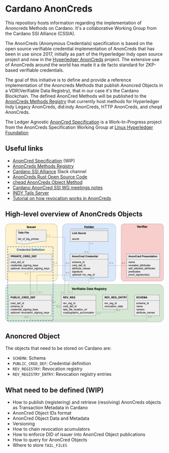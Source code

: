 # Cardano AnonCreds
This repository hosts information regarding the implementation of Anoncreds Methods on Cardano. It's a collaborative Working Group from the Cardano SSI Alliance (CSSIA).

The AnonCreds (Anonymous Credentials) specification is based on the open source verifiable credential implementation of AnonCreds that has been in use since 2017, initially as part of the Hyperledger Indy open source project and now in the [Hyperledger AnonCreds](https://wiki.hyperledger.org/display/ANONCREDS/Hyperledger+AnonCreds) project. The extensive use of AnonCreds around the world has made it a de facto standard for ZKP-based verifiable credentials.

The goal of this initiative is to define and provide a reference implementation of the Anoncreds Methods that publish Anoncred Objects in a VDR(Verifiable Data Registry), that in our case it's the Cardano Blockchain. The defined AnonCred Methods will be published to the [AnonCreds Methods Registry](https://hyperledger.github.io/anoncreds-methods-registry/) that currently host methods for Hyperledger Indy Legacy AnonCreds, did:indy
AnonCreds, HTTP AnonCreds, and cheqd AnonCreds.

The Ledger Agnostic [AnonCred Specification](https://hyperledger.github.io/anoncreds-spec) is a Work-In-Progress project from the AnonCreds Specification Working Group at [Linux Hyperledger Foundation](https://www.hyperledger.org)

## Useful links
- [AnonCred Specification](https://hyperledger.github.io/anoncreds-spec) (WIP)
- [AnonCreds Methods Registry](https://hyperledger.github.io/anoncreds-methods-registry/)
- [Cardano SSI Alliance](https://cssiaworkspace.slack.com/archives/C047EH5FJK0) Slack channel
- [AnonCreds Rust Open Source Code](https://github.com/hyperledger/anoncreds-rs)
- [cheqd AnonCreds Object Method](https://docs.cheqd.io/identity/guides/resources/using-on-ledger-resources-to-support-anoncreds)
- [Cardano AnonCred SSI WG meetings notes](meeting-notes.md)
- [INDY Tails Server](https://github.com/bcgov/indy-tails-server)
- [Tutorial on how revocation works in AnonCreds](https://github.com/hyperledger/indy-hipe/tree/main/text/0011-cred-revocation)

## High-level overview of AnonCreds Objects
![AnonCred Objects](https://raw.githubusercontent.com/hyperledger/anoncreds-spec/main/spec/diagrams/anoncreds-visual-data-model-overview-simple-trust-triangle.png)

## Anoncred Object
The objects that need to be stored on Cardano are:
- `SCHEMA`: Schema
- `PUBLIC_CRED_DEF`: Credential definition
- `REV_REGISTRY`: Revocation registry
- `REV_REGISTRY_ENTRY`: Revocation registry entries

## What need to be defined (WIP)
- How to publish (registering) and retrieve (resolving) AnonCreds objects as Transaction Metadata in Cardano
- AnonCred Object IDs format
- AnonCred Object Data and Metadata
- Versioning
- How to chain revocation acumulators
- How to enforce DID of issuer into AnonCred Object publications
- How to query for AnonCred Objects
- Where to store `TAIL_FILES`



